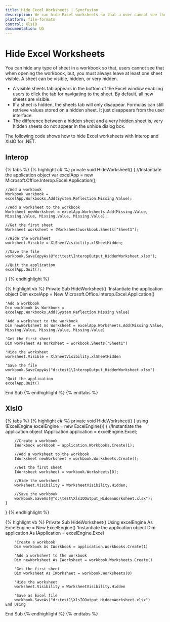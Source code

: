 ```yaml
---
title: Hide Excel Worksheets | Syncfusion
description: We can hide Excel worksheets so that a user cannot see them when opening the workbook.
platform: file-formats
control: XlsIO
documentation: UG
---
```


# Hide Excel Worksheets

You can hide any type of sheet in a workbook so that, users cannot see that when opening the workbook, but, you must always leave at least one sheet visible.
A sheet can be visible, hidden, or very hidden.

* A visible sheets tab appears in the bottom of the Excel window enabling users to click the tab for navigating to the sheet. By default, all new sheets are visible.
* If a sheet is hidden, the sheets tab will only disappear. Formulas can still retrieve values stored on a hidden sheet. It just disappears from the user interface.
* The difference between a hidden sheet and a very hidden sheet is, very hidden sheets do not appear in the unhide dialog box.

The following code shows how to hide Excel worksheets with Interop and XlsIO for .NET.

## Interop

{% tabs %}
{% highlight c# %}
private void HideWorksheet()
{
    //Instantiate the application object
    var excelApp = new Microsoft.Office.Interop.Excel.Application();

    //Add a workbook
    Workbook workbook = excelApp.Workbooks.Add(System.Reflection.Missing.Value);

    //Add a worksheet to the workbook
    Worksheet newWorksheet = excelApp.Worksheets.Add(Missing.Value, Missing.Value, Missing.Value, Missing.Value);

    //Get the first sheet
    Worksheet worksheet = (Worksheet)workbook.Sheets["Sheet1"];

    //Hide the worksheet
    worksheet.Visible = XlSheetVisibility.xlSheetHidden;

    //Save the file
    workbook.SaveCopyAs(@"d:\test\InteropOutput_HiddenWorksheet.xlsx");

    //Quit the application
    excelApp.Quit();
}
{% endhighlight %}

{% highlight vb %}
Private Sub HideWorksheet()
    'Instantiate the application object
    Dim excelApp = New Microsoft.Office.Interop.Excel.Application()

    'Add a workbook
    Dim workbook As Workbook = excelApp.Workbooks.Add(System.Reflection.Missing.Value)

    'Add a worksheet to the workbook
    Dim newWorksheet As Worksheet = excelApp.Worksheets.Add(Missing.Value, Missing.Value, Missing.Value, Missing.Value)

    'Get the first sheet
    Dim worksheet As Worksheet = workbook.Sheets("Sheet1")

    'Hide the worksheet
    worksheet.Visible = XlSheetVisibility.xlSheetHidden

    'Save the file
    workbook.SaveCopyAs("d:\test1\InteropOutput_HiddenWorksheet.xlsx")

    'Quit the application
    excelApp.Quit()
End Sub
{% endhighlight %}
{% endtabs %}

## XlsIO

{% tabs %}
{% highlight c# %}
private void HideWorksheet()
{
    using (ExcelEngine excelEngine = new ExcelEngine())
    {
        //Instantiate the application object
        IApplication application = excelEngine.Excel;

        //Create a workbook
        IWorkbook workbook = application.Workbooks.Create(1);

        //Add a worksheet to the workbook
        IWorksheet newWorksheet = workbook.Worksheets.Create();

        //Get the first sheet
        IWorksheet worksheet = workbook.Worksheets[0];

        //Hide the worksheet
        worksheet.Visibility = WorksheetVisibility.Hidden;

        //Save the workbook
        workbook.SaveAs(@"d:\test\XlsIOOutput_HiddenWorksheet.xlsx");
    }
}
{% endhighlight %}

{% highlight vb %}
Private Sub HideWorksheet()
    Using excelEngine As ExcelEngine = New ExcelEngine()
        'Instantiate the application object
        Dim application As IApplication = excelEngine.Excel

        'Create a workbook
        Dim workbook As IWorkbook = application.Workbooks.Create(1)

        'Add a worksheet to the workbook
        Dim newWorksheet As IWorksheet = workbook.Worksheets.Create()

        'Get the first sheet
        Dim worksheet As IWorksheet = workbook.Worksheets(0)

        'Hide the worksheet
        worksheet.Visibility = WorksheetVisibility.Hidden

        'Save as Excel file
        workbook.SaveAs("d:\test1\XlsIOOutput_HiddenWorksheet.xlsx")
    End Using
End Sub
{% endhighlight %}
{% endtabs %}
